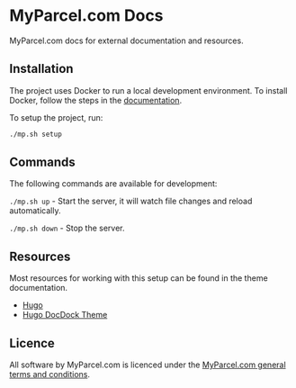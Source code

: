 # MyParcel.com Docs

MyParcel.com docs for external documentation and resources.

## Installation
The project uses Docker to run a local development environment. To install Docker, follow the steps in the [documentation](https://docs.myparcel.com/github/#docker).

To setup the project, run:
```bash
./mp.sh setup
```

## Commands
The following commands are available for development:

`./mp.sh up` - Start the server, it will watch file changes and reload automatically.

`./mp.sh down` - Stop the server.

## Resources
Most resources for working with this setup can be found in the theme documentation.
- [Hugo](https://gohugo.io)
- [Hugo DocDock Theme](https://themes.gohugo.io/theme/docdock)

## Licence
All software by MyParcel.com is licenced under the [MyParcel.com general terms and conditions](https://www.myparcel.com/terms). 
